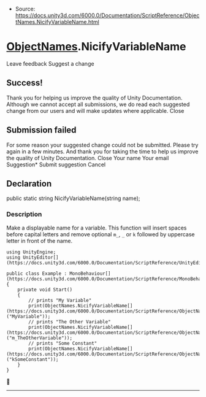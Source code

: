 * Source: https://docs.unity3d.com/6000.0/Documentation/ScriptReference/ObjectNames.NicifyVariableName.html

#  [ObjectNames](https://docs.unity3d.com/6000.0/Documentation/ScriptReference/ObjectNames.html).NicifyVariableName
Leave feedback
Suggest a change
## Success!
Thank you for helping us improve the quality of Unity Documentation. Although we cannot accept all submissions, we do read each suggested change from our users and will make updates where applicable.
Close
## Submission failed
For some reason your suggested change could not be submitted. Please <a>try again</a> in a few minutes. And thank you for taking the time to help us improve the quality of Unity Documentation.
Close
Your name Your email Suggestion* Submit suggestion
Cancel
## Declaration
public static string NicifyVariableName(string name); 
### Description
Make a displayable name for a variable.
This function will insert spaces before capital letters and remove optional `m_`, `_` or `k` followed by uppercase letter in front of the name.
```
using UnityEngine;
using UnityEditor[](https://docs.unity3d.com/6000.0/Documentation/ScriptReference/UnityEditor.html);  
  
public class Example : MonoBehaviour[](https://docs.unity3d.com/6000.0/Documentation/ScriptReference/MonoBehaviour.html)
{
    private void Start()
    {
        // prints "My Variable"
        print(ObjectNames.NicifyVariableName[](https://docs.unity3d.com/6000.0/Documentation/ScriptReference/ObjectNames.NicifyVariableName.html)("MyVariable"));
        // prints "The Other Variable"
        print(ObjectNames.NicifyVariableName[](https://docs.unity3d.com/6000.0/Documentation/ScriptReference/ObjectNames.NicifyVariableName.html)("m_TheOtherVariable"));
        // prints "Some Constant"
        print(ObjectNames.NicifyVariableName[](https://docs.unity3d.com/6000.0/Documentation/ScriptReference/ObjectNames.NicifyVariableName.html)("kSomeConstant"));
    }
}

```

* * *
